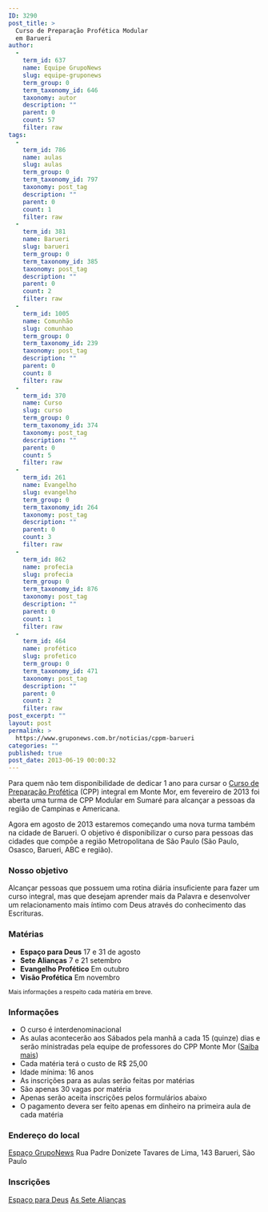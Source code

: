 ```yaml
---
ID: 3290
post_title: >
  Curso de Preparação Profética Modular
  em Barueri
author:
  - 
    term_id: 637
    name: Equipe GrupoNews
    slug: equipe-gruponews
    term_group: 0
    term_taxonomy_id: 646
    taxonomy: autor
    description: ""
    parent: 0
    count: 57
    filter: raw
tags:
  - 
    term_id: 786
    name: aulas
    slug: aulas
    term_group: 0
    term_taxonomy_id: 797
    taxonomy: post_tag
    description: ""
    parent: 0
    count: 1
    filter: raw
  - 
    term_id: 381
    name: Barueri
    slug: barueri
    term_group: 0
    term_taxonomy_id: 385
    taxonomy: post_tag
    description: ""
    parent: 0
    count: 2
    filter: raw
  - 
    term_id: 1005
    name: Comunhão
    slug: comunhao
    term_group: 0
    term_taxonomy_id: 239
    taxonomy: post_tag
    description: ""
    parent: 0
    count: 8
    filter: raw
  - 
    term_id: 370
    name: Curso
    slug: curso
    term_group: 0
    term_taxonomy_id: 374
    taxonomy: post_tag
    description: ""
    parent: 0
    count: 5
    filter: raw
  - 
    term_id: 261
    name: Evangelho
    slug: evangelho
    term_group: 0
    term_taxonomy_id: 264
    taxonomy: post_tag
    description: ""
    parent: 0
    count: 3
    filter: raw
  - 
    term_id: 862
    name: profecia
    slug: profecia
    term_group: 0
    term_taxonomy_id: 876
    taxonomy: post_tag
    description: ""
    parent: 0
    count: 1
    filter: raw
  - 
    term_id: 464
    name: profético
    slug: profetico
    term_group: 0
    term_taxonomy_id: 471
    taxonomy: post_tag
    description: ""
    parent: 0
    count: 2
    filter: raw
post_excerpt: ""
layout: post
permalink: >
  https://www.gruponews.com.br/noticias/cppm-barueri
categories: ""
published: true
post_date: 2013-06-19 00:00:32
---
```

Para quem não tem disponibilidade de dedicar 1 ano para cursar o <a title="Curso de Preparação Profética - Monte Mor" href="http://www.cppmontemor.com.br/" target="_blank">Curso de Preparação Profética</a>&nbsp;(CPP) integral em Monte Mor, em fevereiro de 2013 foi aberta uma turma de CPP Modular em Sumaré para alcançar a pessoas da região de Campinas e Americana.

Agora em agosto de 2013 estaremos começando uma nova turma também na cidade de Barueri. O objetivo é disponibilizar o curso para pessoas das cidades que compõe a região Metropolitana de São Paulo (São Paulo, Osasco, Barueri, ABC e região).
<h3>Nosso objetivo</h3>
Alcançar pessoas que possuem uma rotina diária insuficiente para fazer um curso integral, mas que desejam aprender mais da Palavra e desenvolver um relacionamento mais íntimo com Deus através do conhecimento das Escrituras.
<h3>Matérias</h3>
<ul>
	<li><strong>Espaço para Deus</strong>
17 e 31 de agosto</li>
	<li><strong>Sete Alianças</strong>
7 e 21 setembro</li>
	<li><strong>Evangelho Profético</strong>
Em outubro</li>
	<li><strong>Visão Profética</strong>
Em novembro</li>
</ul>
<small>Mais informações a respeito cada matéria em breve.</small>
<h3>Informações</h3>
<ul>
	<li>O curso é interdenominacional</li>
	<li>As aulas acontecerão aos&nbsp;Sábados pela manhã a cada 15&nbsp;(quinze) dias e serão ministradas pela equipe de professores do CPP Monte Mor (<a href="http://www.cppmontemor.com.br/">Saiba mais</a>)</li>
<li>Cada matéria terá o custo de R$ 25,00</li>
<li>Idade mínima: 16 anos</li>
	<li>As inscrições para as aulas serão feitas por matérias</li>
	<li>São apenas 30 vagas por matéria</li>
	<li>Apenas serão aceita inscrições pelos formulários abaixo</li>
	<li>O pagamento devera ser feito apenas em dinheiro na primeira aula de cada matéria</li>
</ul>
<h3>Endereço do local</h3>
<a title="Espaço GrupoNews" href="http://www.gruponews.com.br/eventos/local/espaco-gruponews">Espaço GrupoNews</a>
Rua Padre Donizete Tavares de Lima, 143
Barueri,&nbsp;São Paulo
<h3>Inscrições</h3>
<a href="http://www.gruponews.com.br/eventos/aula-espaco-para-deus" title="Espaço para Deus">Espaço para Deus</a>
<a href="http://www.gruponews.com.br/eventos/as-sete-aliancas" title="As Sete Alianças">As Sete Alianças</a>